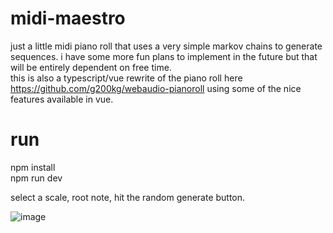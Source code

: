 # midi-maestro
just a little midi piano roll that uses a very simple markov chains to generate sequences. i have some more fun plans to implement in the future but that will be entirely dependent on free time.
<br/>
this is also a typescript/vue rewrite of the piano roll here https://github.com/g200kg/webaudio-pianoroll using some of the nice features available in vue.

# run
npm install <br/>
npm run dev

select a scale, root note, hit the random generate button.

![image](https://github.com/user-attachments/assets/5c1d0f25-080d-4dfc-9ae6-07f974f4cf01)
